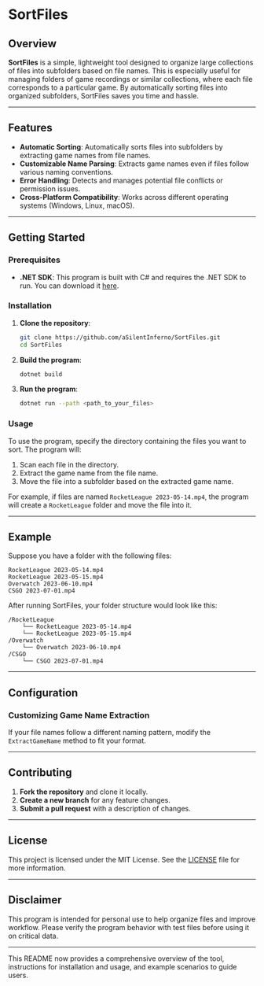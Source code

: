# SortFiles

## Overview
**SortFiles** is a simple, lightweight tool designed to organize large collections of files into subfolders based on file names. This is especially useful for managing folders of game recordings or similar collections, where each file corresponds to a particular game. By automatically sorting files into organized subfolders, SortFiles saves you time and hassle.

---

## Features
- **Automatic Sorting**: Automatically sorts files into subfolders by extracting game names from file names.
- **Customizable Name Parsing**: Extracts game names even if files follow various naming conventions.
- **Error Handling**: Detects and manages potential file conflicts or permission issues.
- **Cross-Platform Compatibility**: Works across different operating systems (Windows, Linux, macOS).

---

## Getting Started

### Prerequisites
- **.NET SDK**: This program is built with C# and requires the .NET SDK to run. You can download it [here](https://dotnet.microsoft.com/download).

### Installation
1. **Clone the repository**:
   ```bash
   git clone https://github.com/aSilentInferno/SortFiles.git
   cd SortFiles
   ```

2. **Build the program**:
   ```bash
   dotnet build
   ```

3. **Run the program**:
   ```bash
   dotnet run --path <path_to_your_files>
   ```

### Usage

To use the program, specify the directory containing the files you want to sort. The program will:
1. Scan each file in the directory.
2. Extract the game name from the file name.
3. Move the file into a subfolder based on the extracted game name.

For example, if files are named `RocketLeague 2023-05-14.mp4`, the program will create a `RocketLeague` folder and move the file into it.

---

## Example

Suppose you have a folder with the following files:
```
RocketLeague 2023-05-14.mp4
RocketLeague 2023-05-15.mp4
Overwatch 2023-06-10.mp4
CSGO 2023-07-01.mp4
```

After running SortFiles, your folder structure would look like this:
```
/RocketLeague
    └── RocketLeague 2023-05-14.mp4
    └── RocketLeague 2023-05-15.mp4
/Overwatch
    └── Overwatch 2023-06-10.mp4
/CSGO
    └── CSGO 2023-07-01.mp4
```

---

## Configuration

### Customizing Game Name Extraction
If your file names follow a different naming pattern, modify the `ExtractGameName` method to fit your format.

---

## Contributing

1. **Fork the repository** and clone it locally.
2. **Create a new branch** for any feature changes.
3. **Submit a pull request** with a description of changes.

---

## License
This project is licensed under the MIT License. See the [LICENSE](LICENSE) file for more information.

--- 

## Disclaimer
This program is intended for personal use to help organize files and improve workflow. Please verify the program behavior with test files before using it on critical data.

---

This README now provides a comprehensive overview of the tool, instructions for installation and usage, and example scenarios to guide users.